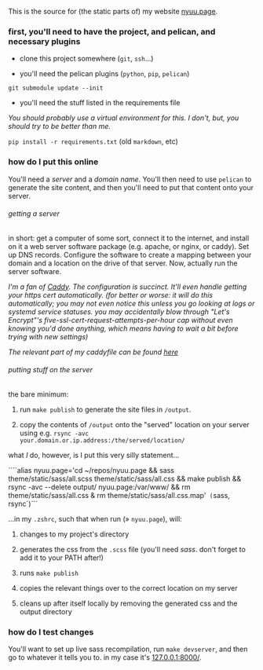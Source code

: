 This is the source for (the static parts of) my website [nyuu.page](https://nyuu.page).

### first, you'll need to have the project, and pelican, and necessary plugins

* clone this project somewhere (`git`, `ssh`…)

* you'll need the pelican plugins (`python`, `pip`, `pelican`)

`git submodule update --init`

* you'll need the stuff listed in the requirements file

*You should probably use a virtual environment for this. I don't, but, you should try to be better than me.*

`pip install -r requirements.txt` (old `markdown`, etc)

### how do I put this online

You'll need a *server* and a *domain name*. You'll then need to use `pelican` to generate the site content, and then you'll need to put that content onto your server.

###### getting a server

in short: get a computer of some sort, connect it to the internet, and install on it a web server software package (e.g. apache, or nginx, or caddy). Set up DNS records. Configure the software to create a mapping between your domain and a location on the drive of that server. Now, actually run the server software.

*I'm a fan of [Caddy]. The configuration is succinct. It'll even handle getting your https cert automatically. (for better or worse: it will do this automatically; you may not even notice this unless you go looking at logs or systemd service statuses. you may accidentally blow through "Let's Encrypt"'s five-ssl-cert-request-attempts-per-hour cap without even knowing you'd done anything, which means having to wait a bit before trying with new settings)*

*The relevant part of my caddyfile can be found [here](https://gist.github.com/nyuutsu/5b11bce0e7c415926934caa08994ab4c)*

###### putting stuff on the server

the bare minimum:

1. run `make publish` to generate the site files in `/output`.

2. copy the contents of `/output` onto the "served" location on your server using e.g. `rsync -avc your.domain.or.ip.address:/the/served/location/`

what *I* do, however, is I put this very silly statement…

````alias nyuu.page='cd ~/repos/nyuu.page && sass theme/static/sass/all.scss theme/static/sass/all.css && make publish && rsync -avc --delete output/ nyuu.page:/var/www/ && rm theme/static/sass/all.css & rm theme/static/sass/all.css.map'` (`sass, rsync`)```

…in my `.zshrc`, such that when run (» `nyuu.page`), will:

1. changes to my project's directory

2. generates the css from the `.scss` file (you'll need *sass*. don't forget to add it to your PATH after!)

3. runs `make publish`

4. copies the relevant things over to the correct location on my server

5. cleans up after itself locally by removing the generated css and the output directory


### how do I test changes

You'll want to set up live sass recompilation, run `make devserver`, and then go to whatever it tells you to. in my case it's [127.0.0.1:8000/](127.0.0.1:8000/).

[Pelican]: https://docs.getpelican.com/
[Digital Ocean]: https://digitalocean.com/
[Caddy]: https://caddyserver.com/